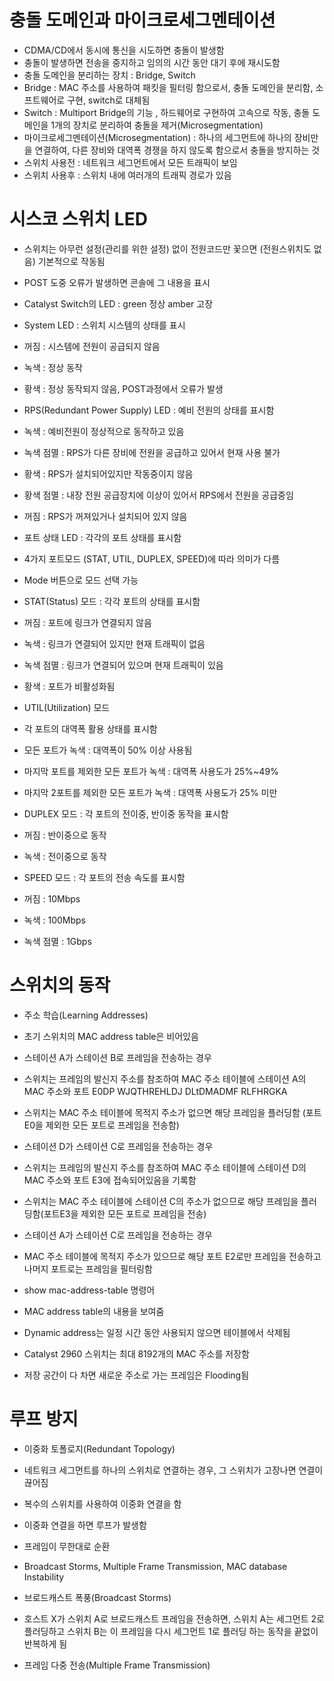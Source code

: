 # 충돌 도메인과 마이크로세그멘테이션
- CDMA/CD에서 동시에 통신을 시도하면 충돌이 발생함
- 충돌이 발생하면 전송을 중지하고 임의의 시간 동안 대기 후에 재시도함
- 충돌 도메인을 분리하는 장치 : Bridge, Switch
- Bridge : MAC 주소를 사용하여 패킷을 필터링 함으로서, 충돌 도메인을 분리함, 소프트웨어로 구현, switch로 대체됨
- Switch : Multiport Bridge의 기능 , 하드웨어로 구현하여 고속으로 작동, 충돌 도메인을 1개의 장치로 분리하여 충돌을 제거(Microsegmentation)
- 마이크로세그멘테이션(Microsegmentation) : 하나의 세그먼트에 하나의 장비만을 연결하여, 다른 장비와 대역폭 경쟁을 하지 않도록 함으로서 충돌을 방지하는 것
- 스위치 사용전 : 네트워크 세그먼트에서 모든 트래픽이 보임
- 스위치 사용후 : 스위치 내에 여러개의 트래픽 경로가 있음

# 시스코 스위치 LED
- 스위치는 아무런 설정(관리를 위한 설정) 없이 전원코드만 꽃으면 (전원스위치도 없음) 기본적으로 작동됨
- POST 도중 오류가 발생하면 콘솔에 그 내용을 표시
- Catalyst Switch의 LED : green 정상 amber 고장

- System LED : 스위치 시스템의 상태를 표시
- 꺼짐 : 시스템에 전원이 공급되지 않음
- 녹색 : 정상 동작
- 황색 : 정상 동작되지 않음, POST과정에서 오류가 발생

- RPS(Redundant Power Supply) LED : 예비 전원의 상태를 표시함
- 녹색 : 예비전원이 정상적으로 동작하고 있음
- 녹색 점멸 : RPS가 다른 장비에 전원을 공급하고 있어서 현재 사용 불가
- 황색 : RPS가 설치되어있지만 작동중이지 않음
- 황색 점멸 : 내장 전원 공급장치에 이상이 있어서 RPS에서 전원을 공급중임
- 꺼짐 : RPS가 꺼져있거나 설치되어 있지 않음

- 포트 상태 LED : 각각의 포트 상태를 표시함
- 4가지 포트모드 (STAT, UTIL, DUPLEX, SPEED)에 따라 의미가 다름
- Mode 버튼으로 모드 선택 가능

- STAT(Status) 모드 : 각각 포트의 상태를 표시함
- 꺼짐 : 포트에 링크가 연결되지 않음
- 녹색 : 링크가 연결되어 있지만 현재 트래픽이 없음
- 녹색 점멸 : 링크가 연결되어 있으며 현재 트래픽이 있음
- 황색 : 포트가 비활성화됨

- UTIL(Utilization) 모드
- 각 포트의 대역폭 활용 상태를 표시함
- 모든 포트가 녹색 : 대역폭이 50% 이상 사용됨
- 마지막 포트를 제외한 모든 포트가 녹색 : 대역폭 사용도가 25%~49%
- 마지막 2포트를 제외한 모든 포트가 녹색 : 대역폭 사용도가 25% 미만

- DUPLEX 모드 : 각 포트의 전이중, 반이중 동작을 표시함
- 꺼짐 : 반이중으로 동작
- 녹색 : 전이중으로 동작

- SPEED 모드 : 각 포트의 전송 속도를 표시함
- 꺼짐 : 10Mbps
- 녹색 : 100Mbps
- 녹색 점멸 : 1Gbps

# 스위치의 동작
- 주소 학습(Learning Addresses)
- 초기 스위치의 MAC address table은 비어있음
- 스테이션 A가 스테이션 B로 프레임을 전송하는 경우
- 스위치는 프레임의 발신지 주소를 참조하여 MAC 주소 테이블에 스테이션 A의 MAC 주소와 포트 E0DP WJQTHREHLDJ DLtDMADMF RLFHRGKA
- 스위치는 MAC 주소 테이블에 목적지 주소가 없으면 해당 프레임을 플러딩함 (포트 E0을 제외한 모든 포트로 프레임을 전송함)

- 스테이션 D가 스테이션 C로 프레임을 전송하는 경우
- 스위치는 프레임의 발신지 주소를 참조하여 MAC 주소 테이블에 스테이션 D의 MAC 주소와 포트 E3에 접속되어있음을 기록함
- 스위치는 MAC 주소 테이블에 스테이션 C의 주소가 없으므로 해당 프레임을 플러딩함(포트E3을 제외한 모든 포트로 프레임을 전송)

- 스테이션 A가 스테이션 C로 프레임을 전송하는 경우
- MAC 주소 테이블에 목적지 주소가 있으므로 해당 포트 E2로만 프레임을 전송하고 나머지 포트로는 프레임을 필터링함

- show mac-address-table 명령어
- MAC address table의 내용을 보여줌
- Dynamic address는 일정 시간 동안 사용되지 않으면 테이블에서 삭제됨
- Catalyst 2960 스위치는 최대 8192개의 MAC 주소를 저장함
- 저장 공간이 다 차면 새로운 주소로 가는 프레임은 Flooding됨

# 루프 방지
- 이중화 토폴로지(Redundant Topology)
- 네트워크 세그먼트를 하나의 스위치로 연결하는 경우, 그 스위치가 고장나면 연결이 끊어짐
- 복수의 스위치를 사용하여 이중화 연결을 함
- 이중화 연결을 하면 루프가 발생함
- 프레임이 무한대로 순환
- Broadcast Storms, Multiple Frame Transmission, MAC database Instability
- 브로드캐스트 폭풍(Broadcast Storms)
- 호스트 X가 스위치 A로 브로드캐스트 프레임을 전송하면, 스위치 A는 세그먼트 2로 플러딩하고 스위치 B는 이 프레임을 다시 세그먼트 1로 플러딩 하는 동작을 끝없이 반복하게 됨

- 프레임 다중 전송(Multiple Frame Transmission)
